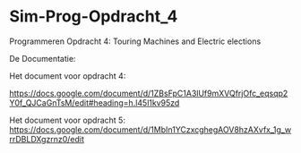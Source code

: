 # Sim-Prog-Opdracht_4
Programmeren Opdracht 4: Touring Machines and Electric elections

De Documentatie:

Het document voor opdracht 4:

https://docs.google.com/document/d/1ZBsFpC1A3lUf9mXVQfrjOfc_eqsqp2Y0f_QJCaGnTsM/edit#heading=h.l45l1kv95zd

Het document voor opdracht 5:
https://docs.google.com/document/d/1MbIn1YCzxcghegAOV8hzAXvfx_1g_wrrDBLDXgzrnz0/edit
